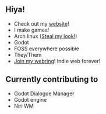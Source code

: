## Hiya! 
- Check out my [website](https://fireye.coffee)!
- I make games!
- Arch linux ([Steal my look!](https://github.com/Fireye04/dotfiles))
- Godot
- FOSS everywhere possible
- They/Them
- [Join my webring](https://gdt.fireye.coffee)! Indie web forever!

## Currently contributing to
- Godot Dialogue Manager
- Godot engine
- Niri WM
